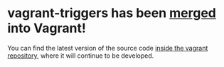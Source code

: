 # vagrant-triggers has been [merged](https://github.com/hashicorp/vagrant/pull/9713) into Vagrant!

You can find the latest version of the source code [inside the vagrant repository](https://github.com/hashicorp/vagrant), where it will continue to be developed.
